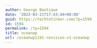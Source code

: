 ```yaml
---
author: George Bantique
date: '2023-03-21T17:43:44+08:00'
guid: https://techtotinker.com/?p=1594
id: 1594
permalink: /?p=1594
title: oceanwp
url: /oceanwp1191-revision-v1-oceanwp
---
```


